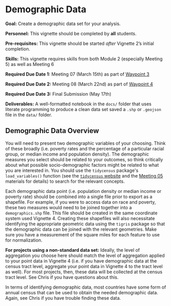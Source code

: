 # Demographic Data

<div class="rmdgoal">
<p><strong>Goal:</strong> Create a demographic data set for your
analysis.</p>
</div>

<div class="rmdpersonnel">
<p><strong>Personnel:</strong> This vignette should be completed by
<strong>all</strong> students.</p>
</div>

<div class="rmdpre">
<p><strong>Pre-requisites:</strong> This vignette should be started
<em>after</em> Vignette 2’s initial completion.</p>
</div>

<div class="rmdskills">
<p><strong>Skills:</strong> This vignette requires skills from both
Module 2 (especially Meeting 5) as well as Meeting 6</p>
</div>

<div class="rmddue">
<p><strong>Required Due Date 1:</strong> Meeting 07 (March 15th) as part
of <a href="index.html#waypoints">Waypoint 3</a></p>
<p><strong>Required Due Date 2:</strong> Meeting 08 (March 22nd) as part
of <a href="index.html#waypoints">Waypoint 4</a></p>
<p><strong>Required Due Date 3:</strong> Final Submission (May 17th)</p>
</div>

<div class="rmddeliver">
<p><strong>Deliverables:</strong> A well-formatted notebook in the
<code>docs/</code> folder that uses literate programming to produce a
clean data set saved a <code>.shp</code> or <code>.geojson</code> file
in the <code>data/</code> folder.</p>
</div>

## Demographic Data Overview
You will need to present two demographic variables of your choosing. Think of these broadly (i.e. poverty rates and the percentage of a particular racial group, or median income and population density). The demographic measures you select should be related to your outcomes, so think critically about what possible socio-demographic factors might be related to what you are interested in. You should use the `tidycensus` package's `load_variables()` function (see the [`tidycensus` website](https://walkerke.github.io/tidycensus/articles/basic-usage.html#searching-for-variables) and the [Meeting 05](https://slu-soc5650.github.io/docs/meeting-05/) materials for details) to search for the relevant concepts. 

Each demographic data point (i.e. population density or median income or poverty rate) should be combined into a single file prior to export as a shapefile. For example, if you were to access data on race and poverty, these two measures would need to be joined together into a `demographics.shp` file. This file should be created in the same coordinate system used Vignette 4. Creating these shapefiles will also necessitate identifying the appropriate geometric data using the `tigris` package so that the demographic data can be joined with the relevant geometries. Make sure you have a measurement of the square miles for each feature to use for normalization.

<div class="rmdwarning">
<p><strong>For projects using a non-standard data set:</strong> Ideally,
the level of aggregation you choose here should match the level of
aggregation applied to your point data in Vignette 4 (i.e. if you have
demographic data at the census tract level, aggregate your point data in
Vignette 4 to the tract level as well). For most projects, then, these
data will be collected at the census tract level. See Chris if you have
questions about this.</p>
<p>In terms of identifying demographic data, most countries have some
form of annual census that can be used to obtain the needed demographic
data. Again, see Chris if you have trouble finding these data.</p>
</div>
